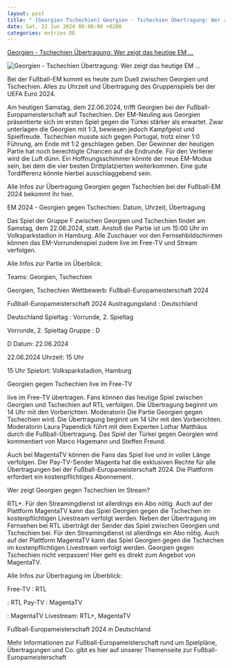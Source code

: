 ```yaml
---
layout: post
title: " [Georgien Tschechien] Georgien - Tschechien Übertragung: Wer zeigt das heutige EM ..."
date: Sat, 22 Jun 2024 00:00:00 +0200
categories: entries DE
---
```

[Georgien - Tschechien Übertragung: Wer zeigt das heutige EM ...](https://www.swp.de/unterhaltung/tv/georgien-gegen-tschechien-heute-live-wer-uebertraegt-das-em-spiel-im-tv-und-stream-728096-74058983.html)

![Georgien - Tschechien Übertragung: Wer zeigt das heutige EM ...](https://www.swp.de/imgs/07/1/3/4/7/8/2/7/9/3/tok_930afc4d354790d29ef01094f4a70c58/w1200_h675_x750_y422_LD_7PVDLi8eeIEq-ffddd53d8671bdd4.jpeg)

Bei der Fußball-EM kommt es heute zum Duell zwischen Georgien und Tschechien. Alles zu Uhrzeit und Übertragung des Gruppenspiels bei der UEFA Euro 2024.

Am heutigen Samstag, dem 22.06.2024, trifft Georgien bei der Fußball-Europameisterschaft auf Tschechien. Der EM-Neuling aus Georgien präsentierte sich im ersten Spiel gegen die Türkei stärker als erwartet. Zwar unterlagen die Georgien mit 1:3, bewiesen jedoch Kampfgeist und Spielfreude. Tschechien musste sich gegen Portugal, trotz einer 1:0 Führung, am Ende mit 1:2 geschlagen geben. Der Gewinner der heutigen Partie hat noch berechtigte Chancen auf die Endrunde. Für den Verlierer wird die Luft dünn. Ein Hoffnungsschimmer könnte der neue EM-Modus sein, bei dem die vier besten Drittplatzierten weiterkommen. Eine gute Tordifferenz könnte hierbei ausschlaggebend sein.

Alle Infos zur Übertragung Georgien gegen Tschechien bei der Fußball-EM 2024 bekommt ihr hier.

EM 2024 - Georgien gegen Tschechien: Datum, Uhrzeit, Übertragung

Das Spiel der Gruppe F zwischen Georgien und Tschechien findet am Samstag, dem 22.06.2024, statt. Anstoß der Partie ist um 15:00 Uhr im Volksparkstadion in Hamburg. Alle Zuschauer vor den Fernsehbildschirmen können das EM-Vorrundenspiel zudem live im Free-TV und Stream verfolgen.

Alle Infos zur Partie im Überblick:

Teams: Georgien, Tschechien

Georgien, Tschechien Wettbewerb: Fußball-Europameisterschaft 2024

Fußball-Europameisterschaft 2024 Austragungsland : Deutschland

Deutschland Spieltag : Vorrunde, 2. Spieltag

Vorrunde, 2. Spieltag Gruppe : D

D Datum: 22.06.2024

22.06.2024 Uhrzeit: 15 Uhr

15 Uhr Spielort: Volksparkstadion, Hamburg

Georgien gegen Tschechien live im Free-TV

live im Free-TV übertragen. Fans können das heutige Spiel zwischen Georgien und Tschechien auf RTL verfolgen. Die Übertragung beginnt um 14 Uhr mit den Vorberichten. Moderatorin Die Partie Georgien gegen Tschechien wird. Die Übertragung beginnt um 14 Uhr mit den Vorberichten. Moderatorin Laura Papendick führt mit dem Experten Lothar Matthäus durch die Fußball-Übertragung. Das Spiel der Türkei gegen Georgien wird kommentiert von Marco Hagemann und Steffen Freund.

Auch bei MagentaTV können die Fans das Spiel live und in voller Länge verfolgen. Der Pay-TV-Sender Magenta hat die exklusiven Rechte für alle Übertragungen bei der Fußball-Europameisterschaft 2024. Die Plattform erfordert ein kostenpflichtiges Abonnement.

Wer zeigt Georgien gegen Tschechien im Stream?

RTL+. Für den Streamingdienst ist allerdings ein Abo nötig. Auch auf der Plattform MagentaTV kann das Spiel Georgien gegen die Tschechen im kostenpflichtigen Livestream verfolgt werden. Neben der Übertragung im Fernsehen bei RTL überträgt der Sender das Spiel zwischen Georgien und Tschechien bei. Für den Streamingdienst ist allerdings ein Abo nötig. Auch auf der Plattform MagentaTV kann das Spiel Georgien gegen die Tschechen im kostenpflichtigen Livestream verfolgt werden. Georgien gegen Tschechien nicht verpassen! Hier geht es direkt zum Angebot von MagentaTV.

Alle Infos zur Übertragung im Überblick:

Free-TV : RTL

: RTL Pay-TV : MagentaTV

: MagentaTV Livestream: RTL+, MagentaTV

Fußball-Europameisterschaft 2024 in Deutschland

Mehr Informationen zur Fußball-Europameisterschaft rund um Spielpläne, Übertragungen und Co. gibt es hier auf unserer Themenseite zur Fußball-Europameisterschaft

